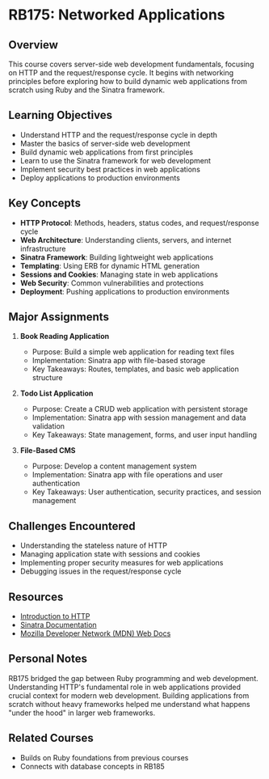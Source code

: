 # RB175: Networked Applications

## Overview
This course covers server-side web development fundamentals, focusing on HTTP and the request/response cycle. It begins with networking principles before exploring how to build dynamic web applications from scratch using Ruby and the Sinatra framework.

## Learning Objectives
- Understand HTTP and the request/response cycle in depth
- Master the basics of server-side web development
- Build dynamic web applications from first principles
- Learn to use the Sinatra framework for web development
- Implement security best practices in web applications
- Deploy applications to production environments

## Key Concepts
- **HTTP Protocol**: Methods, headers, status codes, and request/response cycle
- **Web Architecture**: Understanding clients, servers, and internet infrastructure
- **Sinatra Framework**: Building lightweight web applications
- **Templating**: Using ERB for dynamic HTML generation
- **Sessions and Cookies**: Managing state in web applications
- **Web Security**: Common vulnerabilities and protections
- **Deployment**: Pushing applications to production environments

## Major Assignments
1. **Book Reading Application**
   - Purpose: Build a simple web application for reading text files
   - Implementation: Sinatra app with file-based storage
   - Key Takeaways: Routes, templates, and basic web application structure

2. **Todo List Application**
   - Purpose: Create a CRUD web application with persistent storage
   - Implementation: Sinatra app with session management and data validation
   - Key Takeaways: State management, forms, and user input handling

3. **File-Based CMS**
   - Purpose: Develop a content management system
   - Implementation: Sinatra app with file operations and user authentication
   - Key Takeaways: User authentication, security practices, and session management

## Challenges Encountered
- Understanding the stateless nature of HTTP
- Managing application state with sessions and cookies
- Implementing proper security measures for web applications
- Debugging issues in the request/response cycle

## Resources
- [Introduction to HTTP](https://launchschool.com/books/http)
- [Sinatra Documentation](http://sinatrarb.com/documentation.html)
- [Mozilla Developer Network (MDN) Web Docs](https://developer.mozilla.org/en-US/docs/Web)

## Personal Notes
RB175 bridged the gap between Ruby programming and web development. Understanding HTTP's fundamental role in web applications provided crucial context for modern web development. Building applications from scratch without heavy frameworks helped me understand what happens "under the hood" in larger web frameworks.

## Related Courses
- Builds on Ruby foundations from previous courses
- Connects with database concepts in RB185

